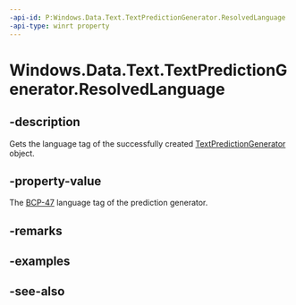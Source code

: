----api-id: P:Windows.Data.Text.TextPredictionGenerator.ResolvedLanguage
-api-type: winrt property
---<!-- Property syntaxpublic string ResolvedLanguage { get; }--># Windows.Data.Text.TextPredictionGenerator.ResolvedLanguage## -descriptionGets the language tag of the successfully created [TextPredictionGenerator](textpredictiongenerator.md) object.## -property-valueThe [BCP-47](http://go.microsoft.com/fwlink/p/?LinkId=227302) language tag of the prediction generator.## -remarks## -examples## -see-also